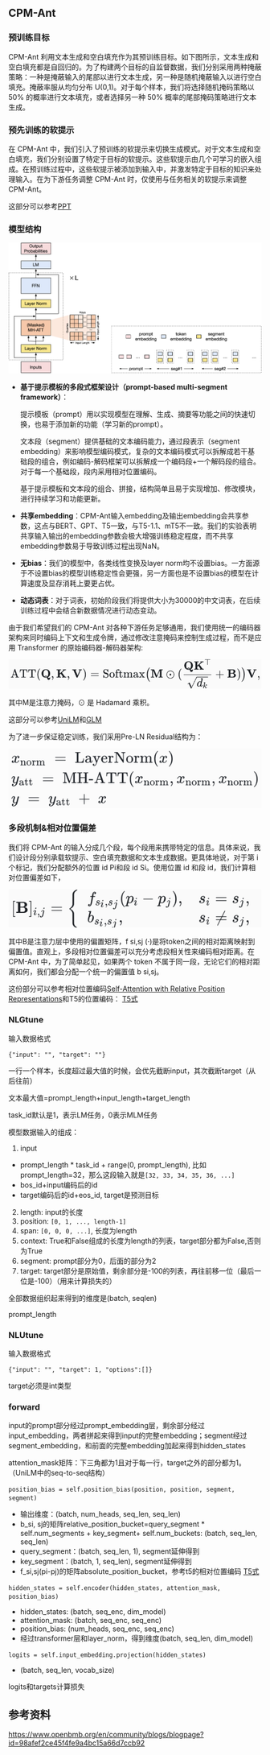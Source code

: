 ## CPM-Ant

### 预训练目标

CPM-Ant 利用文本生成和空白填充作为其预训练目标。如下图所示，文本生成和空白填充都是自回归的。为了构建两个目标的自监督数据，我们分别采用两种掩蔽策略：一种是掩蔽输入的尾部以进行文本生成，另一种是随机掩蔽输入以进行空白填充。掩蔽率服从均匀分布 U(0,1)。对于每个样本，我们将选择随机掩码策略以 50% 的概率进行文本填充，或者选择另一种 50% 概率的尾部掩码策略进行文本生成。

### 预先训练的软提示

在 CPM-Ant 中，我们引入了预训练的软提示来切换生成模式。对于文本生成和空白填充，我们分别设置了特定于目标的软提示。这些软提示由几个可学习的嵌入组成。在预训练过程中，这些软提示被添加到输入中，并激发特定于目标的知识来处理输入。在为下游任务调整 CPM-Ant 时，仅使用与任务相关的软提示来调整 CPM-Ant。

这部分可以参考[PPT](../../../Prompt/PPT/PPT.md)

### 模型结构

![](img/Pasted%20image%2020230210180241.png)

-   **基于提示模板的多段式框架设计（prompt-based multi-segment framework）**：
	
	提示模板（prompt）用以实现模型在理解、生成、摘要等功能之间的快速切换，也易于添加新的功能（学习新的prompt）。
    
    文本段（segment）提供基础的文本编码能力，通过段表示（segment embedding）来影响模型编码模式，复杂的文本编码模式可以拆解成若干基础段的组合，例如编码-解码框架可以拆解成一个编码段+一个解码段的组合。对于每一个基础段，段内采用相对位置编码。
    
    基于提示模板和文本段的组合、拼接，结构简单且易于实现增加、修改模块，进行持续学习和功能更新。
    
-   **共享embedding**：CPM-Ant输入embedding及输出embedding会共享参数，这点与BERT、GPT、T5一致，与T5-1.1、mT5不一致。我们的实验表明共享输入输出的embedding参数会极大增强训练稳定程度，而不共享embedding参数易于导致训练过程出现NaN。
    
-   **无bias**：我们的模型中，各类线性变换及layer norm均不设置bias。一方面源于不设置bias的模型训练稳定性会更强，另一方面也是不设置bias的模型在计算速度及显存消耗上要更占优。
    
-   **动态词表**：对于词表，初始阶段我们将提供大小为30000的中文词表，在后续训练过程中会结合新数据情况进行动态变动。

由于我们希望我们的 CPM-Ant 对各种下游任务足够通用，我们使用统一的编码器架构来同时编码上下文和生成令牌，通过修改注意掩码来控制生成过程，而不是应用 Transformer 的原始编码器-解码器架构:

![](img/Pasted%20image%2020230210182444.png)

其中M是注意力掩码，⊙ 是 Hadamard 乘积。

这部分可以参考[UniLM](../../../UniLM/UniLM.md)和[GLM](../../GLM/GLM.md)

为了进一步保证稳定训练，我们采用Pre-LN Residual结构为：

![](img/Pasted%20image%2020230210182946.png)

### 多段机制&相对位置偏差

我们将 CPM-Ant 的输入分成几个段，每个段用来携带特定的信息。具体来说，我们设计段分别承载软提示、空白填充数据和文本生成数据。更具体地说，对于第 i 个标记，我们分配额外的位置 id Pi和段 id Si。使用位置 id 和段 id，我们计算相对位置偏差如下，

![](img/Pasted%20image%2020230210183128.png)

其中B是注意力层中使用的偏置矩阵，f si,sj (·)是将token之间的相对距离映射到偏置值。直观上，多段相对位置偏差可以充分考虑段相关性来编码相对距离。在 CPM-Ant 中，为了简单起见，如果两个 token 不属于同一段，无论它们的相对距离如何，我们都会分配一个统一的偏置值 b si,sj。

这份部分可以参考相对位置编码[Self-Attention with Relative Position Representations](../../../PositionEncoding/经典式相对位置编码/Self-Attention%20with%20Relative%20Position%20Representations.md)和T5的位置编码： [T5式](../../../PositionEncoding/位置编码.md#T5式)


### NLGtune

输入数据格式
```
{"input": "", "target": ""}
```

一行一个样本，长度超过最大值的时候，会优先截断input，其次截断target（从后往前）

文本最大值=prompt_length+input_length+target_length

task_id默认是1，表示LM任务，0表示MLM任务

模型数据输入的组成：
1. input
- prompt_length * task_id + range(0, prompt_length), 比如prompt_length=32，那么这段输入就是`[32, 33, 34, 35, 36, ...]`
- bos_id+input编码后的id
- target编码后的id+eos_id, target是预测目标
2. length: input的长度
3. position: `[0, 1, ..., length-1]`
4. span: `[0, 0, 0, ...]`, 长度为length
5. context: True和False组成的长度为length的列表，target部分都为False,否则为True
6. segment: prompt部分为0，后面的部分为2
7. target: target部分是原始值，剩余部分是-100的列表，再往前移一位（最后一位是-100）（用来计算损失的）

全部数据组织起来得到的维度是(batch, seqlen)

prompt_length

### NLUtune

输入数据格式
```
{"input": "", "target": 1, "options":[]}
```

target必须是int类型

### forward

input的prompt部分经过prompt_embedding层，剩余部分经过input_embedding，两者拼起来得到input的完整embedding；segment经过segment_embedding，和前面的完整embedding加起来得到hidden_states

attention_mask矩阵：下三角都为1且对于每一行，target之外的部分都为1。（UniLM中的seq-to-seq结构）

`position_bias = self.position_bias(position, position, segment, segment)`
- 输出维度：(batch, num_heads, seq_len, seq_len)
- b_si, sj的矩阵relative_position_bucket=query_segment * self.num_segments + key_segment+ self.num_buckets: (batch, seq_len, seq_len)
- query_segment：(batch, seq_len, 1), segment延伸得到
- key_segment：(batch, 1, seq_len), segment延伸得到
- f_si,sj(pi-pj)的矩阵absolute_position_bucket，参考t5的相对位置编码 [T5式](../../../PositionEncoding/位置编码.md#T5式)


`hidden_states = self.encoder(hidden_states, attention_mask, position_bias)`
- hidden_states: (batch, seq_enc, dim_model)
- attention_mask: (batch, seq_enc, seq_enc)
- position_bias: (num_heads, seq_enc, seq_enc)
- 经过transformer层和layer_norm，得到维度(batch, seq_len, dim_model)

`logits = self.input_embedding.projection(hidden_states)`
- (batch, seq_len, vocab_size)

logits和targets计算损失


## 参考资料

https://www.openbmb.org/en/community/blogs/blogpage?id=98afef2ce45f4fe9a4bc15a66d7ccb92

